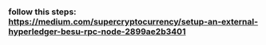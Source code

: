 ### follow this steps: https://medium.com/supercryptocurrency/setup-an-external-hyperledger-besu-rpc-node-2899ae2b3401

